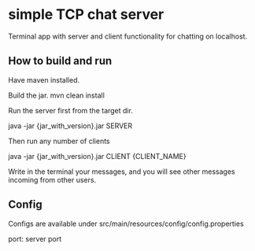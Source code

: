 # simple TCP chat server

Terminal app with server and client functionality for chatting on localhost.

## How to build and run

Have maven installed.

Build the jar. mvn clean install

Run the server first from the target dir.

java -jar {jar_with_version}.jar SERVER

Then run any number of clients 

java -jar {jar_with_version}.jar CLIENT {CLIENT_NAME}

Write in the terminal your messages, and you will see other messages incoming from other users.

## Config

Configs are available under src/main/resources/config/config.properties

port: server port


